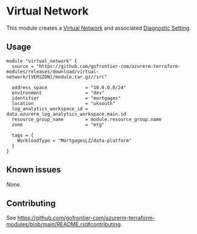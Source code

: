 # Virtual Network

This module creates a [Virtual Network](https://registry.terraform.io/providers/hashicorp/azurerm/latest/docs/resources/virtual_network) and associated [Diagnostic Setting](https://registry.terraform.io/providers/hashicorp/azurerm/latest/docs/resources/monitor_diagnostic_setting).

## Usage

```hcl
module "virtual_network" {
  source = "https://github.com/gofrontier-com/azurerm-terraform-modules/releases/download/virtual-network/[VERSION]/module.tar.gz//src"

  address_space              = "10.0.0.0/24"
  environment                = "dev"
  identifier                 = "mortgages"
  location                   = "uksouth"
  log_analytics_workspace_id = data.azurerm_log_analytics_workspace.main.id
  resource_group_name        = module.resource_group.name
  zone                       = "mtg"

  tags = {
    WorkloadType = "MortgagesLZ/data-platform"
  }
}
```

## Known issues

_None._

## Contributing

See <https://github.com/gofrontier-com/azurerm-terraform-modules/blob/main/README.rst#contributing>.
